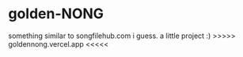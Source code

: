 # golden-NONG
something similar to songfilehub.com i guess. a little project :) >>>>> goldennong.vercel.app &lt;&lt;&lt;&lt;&lt;
